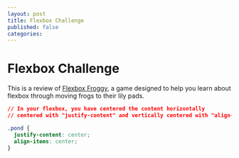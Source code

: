 ```yaml
---
layout: post
title: Flexbox Challenge
published: false
categories:
---
```


# Flexbox Challenge

This is a review of [Flexbox Froggy](http://flexboxfroggy.com/), a game designed to help you learn about flexbox through moving frogs to their lily pads.

```css
// In your flexbox, you have centered the content horizontally
// centered with "justify-content" and vertically centered with "align-items".

.pond {
  justify-content: center;
  align-items: center;
}
```
